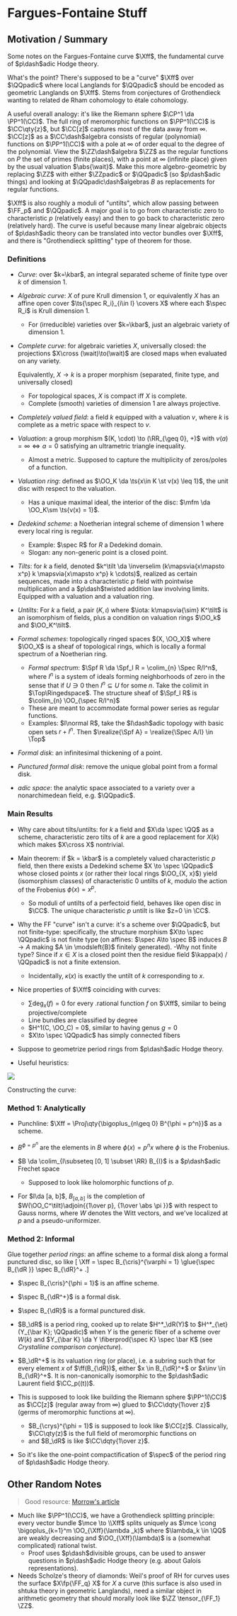 # Fargues-Fontaine Stuff

## Motivation / Summary

Some notes on the Fargues-Fontaine curve $\Xff$, the fundamental curve of $p\dash$adic Hodge theory.

What's the point? 
There's supposed to be a "curve" $\Xff$ over $\QQpadic$ where local Langlands for $\QQpadic$ should be encoded as geometric Langlands on $\Xff$.
Stems from conjectures of Grothendieck wanting to related de Rham cohomology to étale cohomology.

A useful overall analogy: it's like the Riemann sphere $\CP^1 \da \PP^1(\CC)$.
The full ring of meromorphic functions on $\PP^1(\CC)$ is $\CC\qty{z}$, but $\CC[z]$ captures most of the data away from $\infty$.
$\CC[z]$ as a $\CC\dash$algebra consists of regular (polynomial) functions on $\PP^1(\CC)$ with a pole at $\infty$ of order equal to the degree of the polynomial. 
View the $\ZZ\dash$algebra $\ZZ$ as the regular functions on $P$ the set of primes (finite places), with a point at $\infty$ (infinite place) given by the usual valuation $\abs{\wait}$.
Make this more algebro-geometric by replacing $\ZZ$ with either $\ZZpadic$ or $\QQpadic$ (so $p\dash$adic things) and looking at $\QQpadic\dash$algebras $B$ as replacements for regular functions.

$\Xff$ is also roughly a moduli of "untilts", which allow passing between $\FF_p$ and $\QQpadic$.
A major goal is to go from characteristic zero to characteristic $p$ (relatively easy) and then to go back to characteristic zero (relatively hard).
The curve is useful because many linear algebraic objects of $p\dash$adic theory can be translated into vector bundles over $\Xff$, and there is "Grothendieck splitting" type of theorem for those.


### Definitions

- *Curve*: over $k=\kbar$, an integral separated scheme of finite type over $k$ of dimension 1.
- *Algebraic curve*: $X$ of pure Krull dimension 1, or equivalently $X$ has an affine open cover $\ts{\spec R_i}_{i\in I} \covers X$ where each $\spec R_i$ is Krull dimension 1.
  - For (irreducible) varieties over $k=\kbar$, just an algebraic variety of dimension 1.
- *Complete curve*: for algebraic varieties $X$, universally closed: the projections $X\cross (\wait)\to(\wait)$ are closed maps when evaluated on any variety.

  Equivalently, $X\to k$ is a proper morphism (separated, finite type, and universally closed)
  - For topological spaces, $X$ is compact iff $X$ is complete.
  - Complete (smooth) varieties of dimension 1 are always projective.
- *Completely valued field*: a field $k$ equipped with a valuation $v$, where $k$ is complete as a metric space with respect to $v$.
- *Valuation*: a group morphism $(K, \cdot) \to (\RR_{\geq 0}, +)$ with $v(a) = \infty \iff a =0$ satisfying an ultrametric triangle inequality.
  - Almost a metric. Supposed to capture the multiplicity of zeros/poles of a function.
- *Valuation ring*: defined as $\OO_K \da \ts{x\in K \st v(x) \leq 1}$, the unit disc with respect to the valuation.
  - Has a unique maximal ideal, the interior of the disc: $\mfm \da \OO_K\sm \ts{v(x) = 1}$.
- *Dedekind scheme*: a Noetherian integral scheme of dimension 1 where every local ring is regular.
  - Example: $\spec R$ for $R$ a Dedekind domain.
  - Slogan: any non-generic point is a closed point.
- *Tilts*: for $k$ a field, denoted $k^\tilt \da \inverselim (k\mapsvia{x\mapsto x^p} k \mapsvia{x\mapsto x^p} k \cdots)$, realized as certain sequences, made into a characteristic $p$ field with pointwise multiplication and a $p\dash$twisted addition law involving limits.
  Equipped with a valuation and a valuation ring.
- *Untilts*: For $k$ a field, a pair $(K, \iota)$ where $\iota: k\mapsvia{\sim} K^\tilt$ is an isomorphism of fields, plus a condition on valuation rings $\OO_k$ and $\OO_K^\tilt$.
- *Formal schemes*: topologically ringed spaces $(X, \OO_X)$ where $\OO_X$ is a sheaf of topological rings, which is locally a formal spectrum of a Noetherian ring.
  - *Formal spectrum*: $\Spf R \da \Spf_I R = \colim_{n} \Spec R/I^n$, where $I^n$ is a system of ideals forming neighborhoods of zero in the sense that if $U\ni 0$ then $I^n \subseteq U$ for some $n$. 
    Take the colimit in $\Top\Ringedspace$.
    The structure sheaf of $\Spf_I R$ is $\colim_{n} \OO_{\spec R/I^n}$
  - These are meant to accommodate formal power series as regular functions.
  - Examples: $I\normal R$, take the $I\dash$adic topology with basic open sets $r + I^n$.
    Then $\realize{\Spf A} = \realize{\Spec A/I} \in \Top$
- *Formal disk*: an infinitesimal thickening of a point.
- *Punctured formal disk*: remove the unique global point from a formal disk.
- *adic space*: the analytic space associated to a variety over a nonarchimedean field, e.g. $\QQpadic$.

### Main Results

- Why care about tilts/untilts: for $k$ a field and $X\da \spec \QQ$ as a scheme, characteristic zero tilts of $k$ are a good replacement for $X(k)$ which makes $X\cross X$ nontrivial.

- Main theorem: if $k = \kbar$ is a completely valued characteristic $p$ field, then there exists a Dedekind scheme $X \to \spec \QQpadic$ whose closed points $x$ (or rather their local rings $\OO_{X, x}$) yield (isomorphism classes) of characteristic 0 untilts of $k$, modulo the action of the Frobenius $\phi(x) = x^p$.
  - So moduli of untilts of a perfectoid field, behaves like open disc in $\CC$.
  The unique characteristic $p$ untilt is like $z=0 \in \CC$.

- Why the FF "curve" isn't a curve: it's a scheme over $\QQpadic$, but not finite-type: specifically, the structure morphism $X\to \spec \QQpadic$ is not finite type (on affines: $\spec A\to \spec B$ induces $B\to A$ making $A \in \modsleft{B}$ finitely generated).
  -Why not finite type? Since if $x\in X$ is a closed point then the residue field $\kappa(x) / \QQpadic$ is not a finite extension.
  - Incidentally, $\kappa(x)$ is exactly the untilt of $k$ corresponding to $x$.

- Nice properties of $\Xff$ coinciding with curves:
  - $\sum \deg_x(f) = 0$ for every .rational function $f$ on $\Xff$, similar to being projective/complete
  - Line bundles are classified by degree
  - $H^1(C, \OO_C) = 0$, similar to having genus $g=0$
  - $X\to \spec \QQpadic$ has simply connected fibers

- Suppose to geometrize period rings from $p\dash$adic Hodge theory.


- Useful heuristics:

![](figures/2021-07-02_01-42-27.png)

Constructing the curve:


### Method 1: Analytically

- Punchline: $\Xff = \Proj\qty{\bigoplus_{n\geq 0} B^{\phi = p^n}}$ as a scheme.

- $B^{\phi = p^n}$ are the elements in $B$ where $\phi(x) = p^n x$ where $\phi$ is the Frobenius.
- $B \da \colim_{I\subseteq [0, 1] \subset \RR} B_{I}$ is a $p\dash$adic Frechet space
  - Supposed to look like holomorphic functions of $p$.

- For $I\da [a, b]$, $B_{[a, b]}$ is the completion of $W(\OO_C^\tilt)\adjoin{{1\over p}, {1\over \abs \pi }}$ with respect to Gauss norms, where $W$ denotes the Witt vectors, and we've localized at $p$ and a pseudo-uniformizer.


### Method 2: Informal

Glue together *period rings*: an affine scheme to a formal disk along a formal punctured disc, so like
\[
\Xff = \spec B_{\cris}^{\varphi = 1} \glue{\spec B_{\dR }} \spec B_{\dR}^+
.\]

- $\spec B_{\cris}^{\phi = 1}$ is an affine scheme.
- $\spec B_{\dR^+}$ is a formal disk.
- $\spec B_{\dR}$ is a formal punctured disk.

- $B_\dR$ is a period ring, cooked up to relate $H^*_\dR(Y)$ to $H^*_{\et}(Y_{\bar K}; \QQpadic)$ when $Y$ is the generic fiber of a scheme over $W(k)$ and $Y_{\bar K} \da Y \fiberprod{\spec K} \spec \bar K$ (see *Crystalline comparison conjecture*).
- $B_\dR^+$ is its valuation ring (or place), i.e. a subring such that for every element $x$ of $\ff(B_{\dR})$, either $x \in B_{\dR}^+$ or $x\inv \in B_{\dR}^+$.
  It is non-canonically isomorphic to the $p\dash$adic Laurent field $\CC_p((t))$.


- This is supposed to look like building the Riemann sphere $\PP^1(\CC)$ as $\CC[z]$ (regular away from $\infty)$ glued to $\CC\dqty{1\over z}$ (germs of meromorphic functions at $\infty$).
  - $B_{\crys}^{\phi = 1}$ is supposed to look like $\CC[z]$.
  Classically, $\CC\qty(z)$ is the full field of meromorphic functions on 
  - and $B_\dR$ is like $\CC\dqty{1\over z}$.
- So it's like the one-point compactification of $\spec$ of the period ring of $p\dash$adic Hodge theory.

## Other Random Notes

> Good resource: [Morrow's article](http://www.bourbaki.ens.fr/TEXTES/Exp1150-Morrow.pdf)

- Much like $\PP^1(\CC)$, we have a Grothendieck splitting principle: every vector bundle $\mce \to \\Xff$ splits uniquely as $\mce \cong \bigoplus_{k=1}^m \OO_{\Xff}(\lambda _k)$ where $\lambda_k \in \QQ$ are weakly decreasing and $\OO_{\Xff}(\lambda)$ is a (somewhat complicated) rational twist.
  - Proof uses $p\dash$divisible groups, can be used to answer questions in $p\dash$adic Hodge theory (e.g. about Galois representations).
- Needs Scholze's theory of diamonds: Weil's proof of RH for curves uses the surface $X\fp{\FF_q} X$ for $X$ a curve (this surface is also used in shtuka theory in geometric Langlands), need a similar object in arithmetic geometry that should morally look like $\ZZ \tensor_{\FF_1} \ZZ$.


